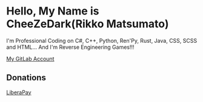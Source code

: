 # Hello, My Name is CheeZeDark(Rikko Matsumato)

I'm Professional Coding on C#, C++, Python, Ren'Py, Rust, Java, CSS, SCSS and HTML... And I'm Reverse Engineering Games!!!

[My GitLab Account](https://gitlab.com/RikkoMatsumatoOfficial)


## Donations

[LiberaPay](https://liberapay.com/RikkoMatsumatoOfficial/donate)

